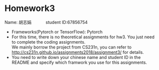 # Homework3

Name: 胡志娟&nbsp;&nbsp;&nbsp;&nbsp;&nbsp;&nbsp;&nbsp;&nbsp;&nbsp;&nbsp;&nbsp; student ID:67856754
* Frameworks(Pytorch or TensorFlow): Pytorch
* For this time, there is no theoretical assignments for hw3. You just need to complete the coding assignments.   
We mainly borrow the project from CS231n, you can refer to http://cs231n.github.io/assignments2018/assignment3/ for details.
* You need to write down your chinese name and student ID in the README and specify which framwork you use for this assignments.

